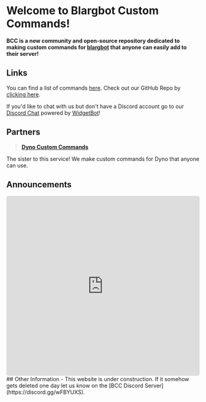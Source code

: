 # Welcome to Blargbot Custom Commands!
<siteline><b>BCC is a new community and open-source repository dedicated to making custom commands for <a href="https://blargbot.xyz">blargbot</a> that anyone can easily add to their server!</b></siteline>

## Links
You can find a list of commands [here](/commands).
Check out our GitHub Repo by [clicking here](https://github.com/BlargbotCC/Blargbot-Custom-Commands).

If you'd like to chat with us but don't have a Discord account go to our [Discord Chat](/chat) powered by [WidgetBot](https://widgetbot.io)!
## Partners
> [**Dyno Custom Commands**](https://dynocc.tk) 

The sister to this service! We make custom commands for Dyno that anyone can use.
## Announcements
<iframe style="border-radius: 5px;" height="469" width="100%" frameborder="0" src="https://titanembeds.com/embed/452675283485589505?theme=DiscordDark&defaultchannel=452944221364551690&css=241">OOF. You're browser doesn't support iFrames.</iframe>
## Other Information
- This website is under construction. If it somehow gets deleted one day let us know on the [BCC Discord Server](https://discord.gg/wFBYUXS).
